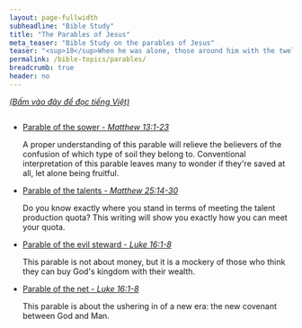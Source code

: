 ```yaml
---
layout: page-fullwidth
subheadline: "Bible Study"
title: "The Parables of Jesus"
meta_teaser: "Bible Study on the parables of Jesus"
teaser: "<sup>10</sup>When he was alone, those around him with the twelve asked him about the parables. <sup>11</sup>He said to them, \"The secret of the kingdom of God has been given to you. But to those outside, everything is in parables, <sup>12</sup>so that although they look they may look but not see, and although they hear they may hear but not understand, so they may not repent and be forgiven (Mark 4:10-12).\""
permalink: /bible-topics/parables/
breadcrumb: true
header: no
---
```

<!--more-->
<p style="font-style: italic;"><a href="{{ site.projectname }}/hoc-kinh-thanh/ngu-ngon/">(Bấm vào đây để đọc tiếng Việt)</a></p>
<div class="small-12 columns" style="padding: 0px; border-bottom: none;">

<ul class="side-nav">
      <li><a href="{{ site.projectname }}/bible-topics/parables/sower/">Parable of the sower - <cite>Matthew 13:1-23</cite></a>
      <p>A proper understanding of this parable will relieve the believers of the confusion of which type of soil they belong to. Conventional interpretation of this parable leaves many to wonder if they're saved at all, let alone being fruitful.</>
      </li>
      <li><a href="{{ site.projectname }}/bible-topics/parables/talents/">Parable of the talents - <cite>Matthew 25:14-30</cite></a><p style="font-weight: normal;">Do you know exactly where you stand in terms of meeting the talent production quota? This writing will show you exactly how you can meet your quota.</p></li>
      <li><a href="{{ site.projectname }}/bible-topics/parables/evil-steward/">Parable of the evil steward - <cite>Luke 16:1-8</cite></a><p style="font-weight: normal;">This parable is not about money, but it is a mockery of those who think they can buy God's kingdom with their wealth.</p></li>
      <li><a href="{{ site.projectname }}/bible-topics/parables/the-net/">Parable of the net - <cite>Luke 16:1-8</cite></a><p style="font-weight: normal;">This parable is about the ushering in of a new era: the new covenant between God and Man.</p></li>
</ul>
</div>
